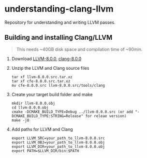 # understanding-clang-llvm
Repository for understanding and writing LLVM passes.

## Building and installing Clang/LLVM
> This needs ~40GB disk space and compilation time of ~90min.

1) Download [LLVM-8.0.0](http://llvm.org/releases/8.0.0/llvm-8.0.0.src.tar.xz), [clang-8.0.0](http://llvm.org/releases/8.0.0/cfe-8.0.0.src.tar.xz)

2) Unzip the LLVM and Clang source files
    ```
    tar xf llvm-8.0.0.src.tar.xz
    tar xf cfe-8.0.0.src.tar.xz
    mv cfe-8.0.0.src llvm-8.0.0.src/tools/clang
    ```

3) Create your target build folder and make
    ```
    mkdir llvm-8.0.0.obj
    cd llvm-8.0.0.obj
    cmake -DCMAKE_BUILD_TYPE=Debug ../llvm-8.0.0.src (or add "-DCMAKE_BUILD_TYPE:STRING=Release" for releae version)
    make -j8  
    ```

4) Add paths for LLVM and Clang
    ```
    export LLVM_SRC=your_path_to_llvm-8.0.0.src
    export LLVM_OBJ=your_path_to_llvm-8.0.0.obj
    export LLVM_DIR=your_path_to_llvm-8.0.0.obj
    export PATH=$LLVM_DIR/bin:$PATH
    ```
